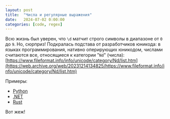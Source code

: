 ```yaml
---
layout: post
title:  "Числа и регулярные выражения"
date:   2024-07-02 0:00:00
categories: [code, regex]
---
```


Всю жизнь был уверен, что `\d` матчит строго символы в диапазоне от `0` до `9`. Но, сюрприз! Подкралась подстава от разработчиков юникода: в языках программирования, нативно оперирующих юникодом, числами считаются все, относящиеся к категории "`Nd`" (числа): [https://www.fileformat.info/info/unicode/category/Nd/list.htm](https://web.archive.org/web/20231214134825/https://www.fileformat.info/info/unicode/category/Nd/list.htm)

Примеры:
- [Python](https://regex101.com/r/RMsRTe/1) 
- [.NET](https://regex101.com/r/oDJr3V/1)
- [Rust](https://regex101.com/r/KoxL0k/1)

Вот жеж!